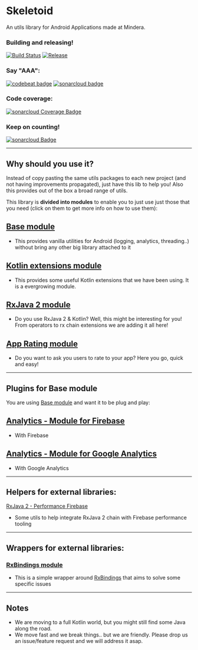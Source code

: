 # Skeletoid
An utils library for Android Applications made at Mindera.

### Building and releasing!
[![Build Status](https://travis-ci.org/Mindera/skeletoid.svg)](https://travis-ci.org/Mindera/skeletoid)
[![Release](https://jitpack.io/v/mindera/skeletoid.svg)](https://jitpack.io/#mindera/skeletoid)

### Say "AAA":
[![codebeat badge](https://codebeat.co/badges/fa990b92-e4ef-4882-9e65-52c32bda0a5b)](https://codebeat.co/projects/github-com-mindera-skeletoid-master)
[![sonarcloud badge](https://sonarcloud.io/api/project_badges/measure?project=mydroidisbetterthanyours&metric=alert_status)](https://sonarcloud.io/dashboard?id=mydroidisbetterthanyours)


### Code coverage:
[![sonarcloud Coverage Badge](https://sonarcloud.io/api/project_badges/measure?project=mydroidisbetterthanyours&metric=coverage)](https://sonarcloud.io/dashboard?id=mydroidisbetterthanyours)


### Keep on counting!
[![sonarcloud Badge](https://sonarcloud.io/api/project_badges/measure?project=mydroidisbetterthanyours&metric=ncloc)](https://sonarcloud.io/dashboard?id=mydroidisbetterthanyours)

---

## Why should you use it?
Instead of copy pasting the same utils packages to each new project (and not having improvements propagated), just have this lib to help you! 
Also this provides out of the box a broad range of  utils.

This library is **divided into modules** to enable you to just use just those that you need (click on them to get more info on how to use them):


## [Base module](https://github.com/Mindera/skeletoid/blob/master/base/)
- This provides vanilla utilities for Android (logging, analytics, threading..) without bring any other big library attached to it

## [Kotlin extensions module](https://github.com/Mindera/skeletoid/blob/master/kt-extensions/)
- This provides some useful Kotlin extensions that we have been using. It is a evergrowing module.

## [RxJava 2 module](https://github.com/Mindera/skeletoid/blob/master/rxjava/)
- Do you use RxJava 2 & Kotlin? Well, this might be interesting for you! From operators to rx chain extensions we are adding it all here!

## [App Rating module](https://github.com/Mindera/skeletoid/blob/master/apprating/)
- Do you want to ask you users to rate to your app? Here you go, quick and easy!

---

## Plugins for Base module

You are using [Base module](https://github.com/Mindera/skeletoid/blob/master/base/) and want it to be plug and play:

## [Analytics - Module for Firebase](https://github.com/Mindera/skeletoid/blob/master/analytics-firebase/)
- With Firebase

## [Analytics - Module for Google Analytics](https://github.com/Mindera/skeletoid/blob/master/analytics-ga/)
- With Google Analytics

---

## Helpers for external libraries:

[RxJava 2 - Performance Firebase](https://github.com/Mindera/skeletoid/blob/master/performance-firebase/)
- Some utils to help integrate RxJava 2 chain with Firebase performance tooling

---

## Wrappers for external libraries:

### [RxBindings module](https://github.com/Mindera/skeletoid/blob/master/rxbindings/)
- This is a simple wrapper around [RxBindings](https://github.com/JakeWharton/RxBinding) that aims to solve some specific issues

---

## Notes

- We are moving to a full Kotlin world, but you might still find some Java along the road.
- We move fast and we break things.. but we are friendly. Please drop us an issue/feature request and we will address it asap.
